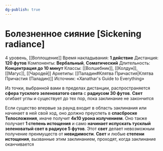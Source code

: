 ```yaml
---
dg-publish: true
---
```

# Болезненное сияние [Sickening radiance]
4 уровень, [[Воплощение]]
Время накладывания: **1 действие**
Дистанция: **120 футов**
Компоненты: **Вербальный**, **Соматический**
Длительность: **Концентрация до 10 минут**
Классы: [[Волшебник]], [[Колдун]], [[Магус]], [[Чародей]]
Архетипы: [[Паладин#Клятва Причастия|Клятва Причастия (Паладин)]]
Источник: «Xanathar's Guide to Everything»

Из точки, выбранной вами в пределах дистанции, распространяется **сфера тусклого зеленоватого света** с **радиусом 30 футов**. **Свет** огибает углы и существует до тех пор, пока заклинание не закончится

Если существо впервые за раунд входит в область заклинания или начинает в ней свой ход, оно должно преуспеть в **спасброске Телосложения**, иначе получит **4к10 урона излучением**. Оно также получает **1 степень истощения** и само **начинает испускать тусклый зеленоватый свет в радиусе 5 футов**. Этот **свет** делает невозможным получение преимуществ от **невидимости**. **Свет** и любые **степени истощения**, вызванные этим заклинанием, проходят, когда заклинание оканчивается